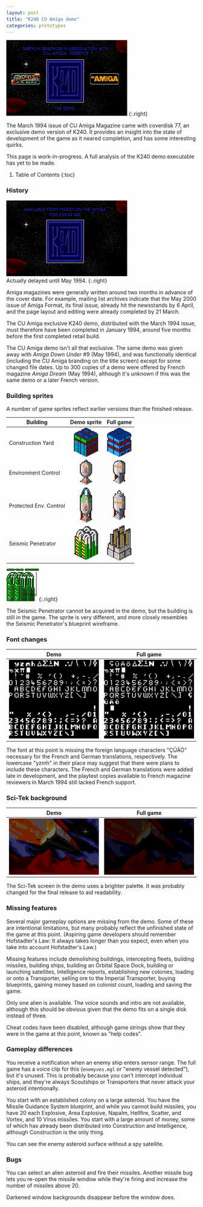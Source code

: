 ```yaml
---
layout: post
title: "K240 CU Amiga demo"
categories: prototypes
---
```


![K240: The Demo](../images/demo.png "K240: The Demo")
{:.right}

The March 1994 issue of CU Amiga Magazine came with coverdisk 77, an exclusive
demo version of K240. It provides an insight into the state of development of
the game as it neared completion, and has some interesting quirks.

This page is work-in-progress. A full analysis of the K240 demo executable has
yet to be made.

1. Table of Contents
{:toc}

### History

![K240: The Demo](../images/demo2.png "K240: The Demo")<br>Actually delayed until May 1994.
{:.right}

Amiga magazines were generally written around two months in advance of the cover
date. For example, mailing list archives indicate that the May 2000 issue of
Amiga Format, its final issue, already hit the newsstands by 6 April, and the
page layout and editing were already completed by 21 March.

The CU Amiga exclusive K240 demo, distributed with the March 1994 issue, must
therefore have been completed in January 1994, around five months before the
first completed retail build.

The CU Amiga demo isn't all that exclusive. The same demo was given away with
_Amiga Down Under_ #9 (May 1994), and was functionally identical (including the
CU Amiga branding on the title screen) except for some changed file dates. Up to
300 copies of a demo were offered by French magazine _Amiga Dream_ (May 1994),
although it's unknown if this was the same demo or a later French version.

### Building sprites

A number of game sprites reflect earlier versions than the finished release.

| Building | Demo sprite | Full game |
|----------|:-----------:|:---------:|
| Construction Yard      | ![construction_yard](../images/buildings/construction_yard_demo.png "construction_yard_demo") | ![construction_yard](../images/buildings/construction_yard.png "construction_yard") |
| Environment Control    | ![environment_control](../images/buildings/environment_control_demo.png "environment_control_demo") |![environment_control](../images/buildings/environment_control.png "environment_control") |
| Protected Env. Control | ![protected_env_control](../images/buildings/protected_env_control_demo.png "protected_env_control_demo") |![protected_env_control](../images/buildings/protected_env_control.png "protected_env_control") |
| Seismic Penetrator     | ![seismic_penetrator](../images/buildings/seismic_penetrator_demo.gif "seismic_penetrator_demo") |![seismic_penetrator](../images/buildings/seismic_penetrator.gif "seismic_penetrator") |

![Seismic penetrator blueprint](../images/seismic-penetrator-blueprint.png "Seismic penetrator blueprint"){:.right}

The Seismic Penetrator cannot be acquired in the demo, but the building is still
in the game. The sprite is very different, and more closely resembles the
Seismic Penetrator's blueprint wireframe.

### Font changes

| Demo | Full game |
|------|-----------|
| ![demofont](../images/demofont.png "demofont") | ![font](../images/font.png "K240 font") |

The font at this point is missing the foreign language characters "ÇÜÄÖ"
necessary for the French and German translations, respectively. The lowercase
"yzmh" in their place may suggest that there were plans to include these
characters. The French and German translations were added late in development,
and the playtest copies available to French magazine reviewers in March 1994
still lacked French support.

### Sci-Tek background

| Demo | Full game |
|------|-----------|
| ![scitek_demo](../images/scitek_demo.png "scitek demo") | ![scitek](../images/scitek.png "Sci-Tek") |

The Sci-Tek screen in the demo uses a brighter palette. It was probably changed
for the final release to aid readability.

### Missing features

Several major gameplay options are missing from the demo. Some of these are
intentional limitations, but many probably reflect the unfinished state of the
game at this point. (Aspiring game developers should remember Hofstadter's Law:
It always takes longer than you expect, even when you take into account
Hofstadter's Law.)

Missing features include demolishing buildings, intercepting fleets, building
missiles, building ships, building an Orbital Space Dock, building or launching
satellites, Intelligence reports, establishing new colonies, loading or onto a
Transporter, selling ore to the Imperial Transporter, buying blueprints, gaining
money based on colonist count, loading and saving the game.

Only one alien is available. The voice sounds and intro are not available,
although this should be obvious given that the demo fits on a single disk
instead of three.

Cheat codes have been disabled, although game strings show that they were in the
game at this point, known as "help codes".

### Gameplay differences

You receive a notification when an enemy ship enters sensor range. The full game
has a voice clip for this (`enemyves.mgl` or "enemy vessel detected"), but it's
unused. This is probably because you can't intercept individual ships, and
they're always Scoutships or Transporters that never attack your asteroid
intentionally.

You start with an established colony on a large asteroid. You have the Missile
Guidance System blueprint, and while you cannot build missiles, you have 20 each
Explosive, Area Explosive, Napalm, Hellfire, Scatter, and Vortex, and 10 Virus
missiles. You start with a large amount of money, some of which has already been
distributed into Construction and Intelligence, although Construction is the
only thing.

You can see the enemy asteroid surface without a spy satellite.

### Bugs

You can select an alien asteroid and fire their missiles. Another missile bug
lets you re-open the missile window while they're firing and increase the number
of missiles above 20.

Darkened window backgrounds disappear before the window does.
